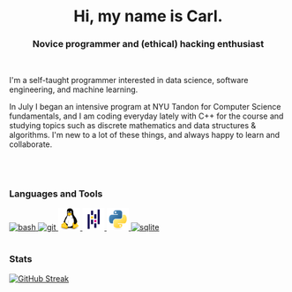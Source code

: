 <h1 align="center">Hi, my name is Carl.</h1>
<h3 align="center">Novice programmer and (ethical) hacking enthusiast</h3>
<br />

I'm a self-taught programmer interested in data science, software engineering, and machine learning. 

In July I began an intensive program at NYU Tandon for Computer Science fundamentals, and I am coding everyday lately with C++ for the course and studying topics such as discrete mathematics and data structures & algorithms. I'm new to a lot of these things, and always happy to learn and collaborate. 

<br />

#
### Languages and Tools
<p align="left"> 

<a href="https://www.gnu.org/software/bash/" target="_blank" rel="noreferrer">
<img src="https://www.vectorlogo.zone/logos/gnu_bash/gnu_bash-icon.svg" alt="bash" width="40" height="40"/>
</a> 
<a href="https://git-scm.com/" target="_blank" rel="noreferrer"> 
<img src="https://www.vectorlogo.zone/logos/git-scm/git-scm-icon.svg" alt="git" width="40" height="40"/> 
</a> 
<a href="https://www.linux.org/" target="_blank" rel="noreferrer"> <img src="https://raw.githubusercontent.com/devicons/devicon/master/icons/linux/linux-original.svg" alt="linux" width="40" height="40"/> 
</a> 
<a href="https://pandas.pydata.org/" target="_blank" rel="noreferrer"> <img src="https://raw.githubusercontent.com/devicons/devicon/2ae2a900d2f041da66e950e4d48052658d850630/icons/pandas/pandas-original.svg" alt="pandas" width="40" height="40"/> 
</a> 
<a href="https://www.python.org" target="_blank" rel="noreferrer"> <img src="https://raw.githubusercontent.com/devicons/devicon/master/icons/python/python-original.svg" alt="python" width="40" height="40"/> 
</a> 
  <a href="https://www.sqlite.org/" target="_blank" rel="noreferrer"> <img src="https://www.vectorlogo.zone/logos/sqlite/sqlite-icon.svg" alt="sqlite" width="40" height="40"/> 
</a> </p>



#
### Stats
[![GitHub Streak](https://streak-stats.demolab.com/?user=cillustrisimo&theme=tokyonight-duo)](https://git.io/streak-stats)

<!--![Carl's GitHub stats](https://github-readme-stats.vercel.app/api?username=cillustrisimo&show_icons=true&theme=github_dark)-->

